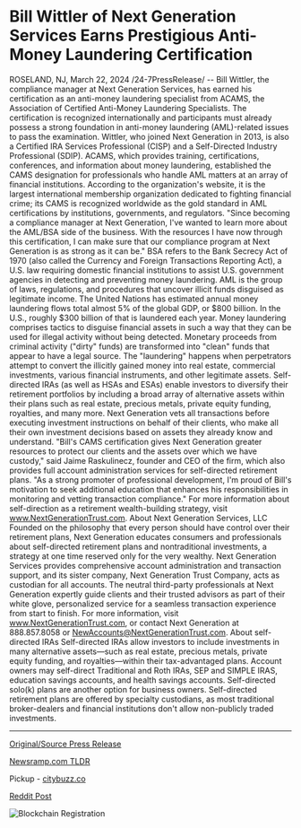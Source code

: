 # Bill Wittler of Next Generation Services Earns Prestigious Anti-Money Laundering Certification

ROSELAND, NJ, March 22, 2024 /24-7PressRelease/ -- Bill Wittler, the compliance manager at Next Generation Services, has earned his certification as an anti-money laundering specialist from ACAMS, the Association of Certified Anti-Money Laundering Specialists.   The certification is recognized internationally and participants must already possess a strong foundation in anti-money laundering (AML)-related issues to pass the examination. Wittler, who joined Next Generation in 2013, is also a Certified IRA Services Professional (CISP) and a Self-Directed Industry Professional (SDIP).  ACAMS, which provides training, certifications, conferences, and information about money laundering, established the CAMS designation for professionals who handle AML matters at an array of financial institutions. According to the organization's website, it is the largest international membership organization dedicated to fighting financial crime; its CAMS is recognized worldwide as the gold standard in AML certifications by institutions, governments, and regulators.  "Since becoming a compliance manager at Next Generation, I've wanted to learn more about the AML/BSA side of the business. With the resources I have now through this certification, I can make sure that our compliance program at Next Generation is as strong as it can be."   BSA refers to the Bank Secrecy Act of 1970 (also called the Currency and Foreign Transactions Reporting Act), a U.S. law requiring domestic financial institutions to assist U.S. government agencies in detecting and preventing money laundering. AML is the group of laws, regulations, and procedures that uncover illicit funds disguised as legitimate income. The United Nations has estimated annual money laundering flows total almost 5% of the global GDP, or $800 billion. In the U.S., roughly $300 billion of that is laundered each year.   Money laundering comprises tactics to disguise financial assets in such a way that they can be used for illegal activity without being detected. Monetary proceeds from criminal activity ("dirty" funds) are transformed into "clean" funds that appear to have a legal source. The "laundering" happens when perpetrators attempt to convert the illicitly gained money into real estate, commercial investments, various financial instruments, and other legitimate assets.   Self-directed IRAs (as well as HSAs and ESAs) enable investors to diversify their retirement portfolios by including a broad array of alternative assets within their plans such as real estate, precious metals, private equity funding, royalties, and many more. Next Generation vets all transactions before executing investment instructions on behalf of their clients, who make all their own investment decisions based on assets they already know and understand.  "Bill's CAMS certification gives Next Generation greater resources to protect our clients and the assets over which we have custody," said Jaime Raskulinecz, founder and CEO of the firm, which also provides full account administration services for self-directed retirement plans. "As a strong promoter of professional development, I'm proud of Bill's motivation to seek additional education that enhances his responsibilities in monitoring and vetting transaction compliance."  For more information about self-direction as a retirement wealth-building strategy, visit www.NextGenerationTrust.com.  About Next Generation Services, LLC Founded on the philosophy that every person should have control over their retirement plans, Next Generation educates consumers and professionals about self-directed retirement plans and nontraditional investments, a strategy at one time reserved only for the very wealthy. Next Generation Services provides comprehensive account administration and transaction support, and its sister company, Next Generation Trust Company, acts as custodian for all accounts. The neutral third-party professionals at Next Generation expertly guide clients and their trusted advisors as part of their white glove, personalized service for a seamless transaction experience from start to finish. For more information, visit www.NextGenerationTrust.com, or contact Next Generation at 888.857.8058 or NewAccounts@NextGenerationTrust.com.   About self-directed IRAs Self-directed IRAs allow investors to include investments in many alternative assets—such as real estate, precious metals, private equity funding, and royalties—within their tax-advantaged plans. Account owners may self-direct Traditional and Roth IRAs, SEP and SIMPLE IRAS, education savings accounts, and health savings accounts. Self-directed solo(k) plans are another option for business owners. Self-directed retirement plans are offered by specialty custodians, as most traditional broker-dealers and financial institutions don't allow non-publicly traded investments. 

---

[Original/Source Press Release](https://www.24-7pressrelease.com/press-release/509419/bill-wittler-of-next-generation-services-earns-prestigious-anti-money-laundering-certification)
                    

[Newsramp.com TLDR](https://newsramp.com/curated-news/next-generation-services-compliance-manager-earns-anti-money-laundering-certification/daacabc5a9e161aca76d6c41fd4c3dd7) 


Pickup - [citybuzz.co](https://citybuzz.co/2024/03/22/next-generation-services-compliance-manager-earns-anti-money-laundering-certification)
 



[Reddit Post](https://www.reddit.com/r/Business_NewsRamp/comments/1bkte3l/next_generation_services_compliance_manager_earns/) 



![Blockchain Registration](https://cdn.newsramp.app/24-7PressRelease/qrcode/243/22/clubIJxF.webp)